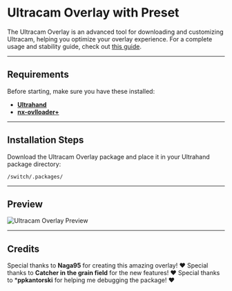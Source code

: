 # Ultracam Overlay with Preset

The Ultracam Overlay is an advanced tool for downloading and customizing Ultracam, helping you optimize your overlay experience.
For a complete usage and stability guide, check out [this guide](https://rentry.co/howtoteststability).

---

## Requirements

Before starting, make sure you have these installed:
- **[Ultrahand](https://github.com/ppkantorski/Ultrahand-Overlay/releases/latest)**
- **[nx-ovlloader+](https://github.com/ppkantorski/nx-ovlloader/releases/latest)**

---

## Installation Steps
Download the Ultracam Overlay package and place it in your Ultrahand package directory:
   ```plaintext
   /switch/.packages/
   ```


---

## Preview

![Ultracam Overlay Preview](https://github.com/user-attachments/assets/f21cfa18-f754-443c-83d1-2080a577fd6d)

---

## Credits

Special thanks to **Naga95** for creating this amazing overlay! ❤️ 
Special thanks to **Catcher in the grain field** for the new features! ❤️ 
Special thanks to ***ppkantorski** for helping me debugging the package! ❤️ 
